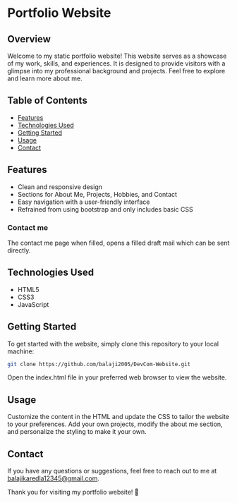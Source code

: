 # Portfolio Website

## Overview

Welcome to my static portfolio website! This website serves as a showcase of my work, skills, and experiences. It is designed to provide visitors with a glimpse into my professional background and projects. Feel free to explore and learn more about me.

## Table of Contents

- [Features](#features)
- [Technologies Used](#technologies-used)
- [Getting Started](#getting-started)
- [Usage](#usage)
- [Contact](#contact)

## Features

- Clean and responsive design
- Sections for About Me, Projects, Hobbies, and Contact
- Easy navigation with a user-friendly interface
- Refrained from using bootstrap and only includes basic CSS

### Contact me

The contact me page when filled, opens a filled draft mail which can be sent directly.

## Technologies Used

- HTML5
- CSS3
- JavaScript

## Getting Started

To get started with the website, simply clone this repository to your local machine:

```bash
git clone https://github.com/balaji2005/DevCom-Website.git
```

Open the index.html file in your preferred web browser to view the website.

## Usage
Customize the content in the HTML and update the CSS to tailor the website to your preferences. Add your own projects, modify the about me section, and personalize the styling to make it your own.

## Contact
If you have any questions or suggestions, feel free to reach out to me at balajikaredla12345@gmail.com.

Thank you for visiting my portfolio website! 🚀